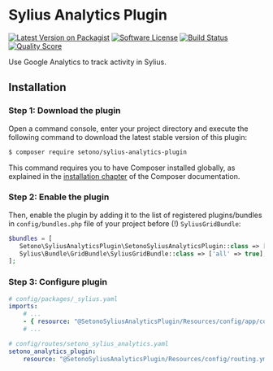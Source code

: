 # Sylius Analytics Plugin

[![Latest Version on Packagist][ico-version]][link-packagist]
[![Software License][ico-license]](LICENSE)
[![Build Status][ico-travis]][link-travis]
[![Quality Score][ico-code-quality]][link-code-quality]

Use Google Analytics to track activity in Sylius.

## Installation


### Step 1: Download the plugin

Open a command console, enter your project directory and execute the following command to download the latest stable version of this plugin:

```bash
$ composer require setono/sylius-analytics-plugin
```

This command requires you to have Composer installed globally, as explained in the [installation chapter](https://getcomposer.org/doc/00-intro.md) of the Composer documentation.


### Step 2: Enable the plugin

Then, enable the plugin by adding it to the list of registered plugins/bundles
in `config/bundles.php` file of your project before (!) `SyliusGridBundle`:

```php
$bundles = [
   Setono\SyliusAnalyticsPlugin\SetonoSyliusAnalyticsPlugin::class => ['all' => true],
   Sylius\Bundle\GridBundle\SyliusGridBundle::class => ['all' => true],
];
```

### Step 3: Configure plugin

```yaml
# config/packages/_sylius.yaml
imports:
    # ...
    - { resource: "@SetonoSyliusAnalyticsPlugin/Resources/config/app/config.yaml" }
    # ...
```

```yaml
# config/routes/setono_sylius_analytics.yaml
setono_analytics_plugin:
    resource: "@SetonoSyliusAnalyticsPlugin/Resources/config/routing.yml"
```

[ico-version]: https://img.shields.io/packagist/v/setono/sylius-analytics-plugin.svg?style=flat-square
[ico-license]: https://img.shields.io/badge/license-MIT-brightgreen.svg?style=flat-square
[ico-travis]: https://travis-ci.com/Setono/SyliusAnalyticsPlugin.svg?branch=master
[ico-code-quality]: https://img.shields.io/scrutinizer/g/Setono/SyliusAnalyticsPlugin.svg?style=flat-square

[link-packagist]: https://packagist.org/packages/setono/sylius-analytics-plugin
[link-travis]: https://travis-ci.com/Setono/SyliusAnalyticsPlugin
[link-code-quality]: https://scrutinizer-ci.com/g/Setono/SyliusAnalyticsPlugin
